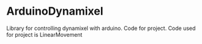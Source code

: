 # ArduinoDynamixel
Library for controlling dynamixel with arduino. Code for project.
Code used for project is LinearMovement
